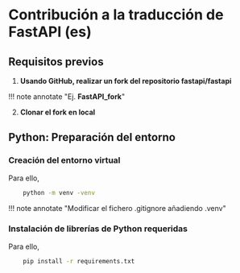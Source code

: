 # **Contribución a la traducción de FastAPI (es)**

## Requisitos previos

1. **Usando GitHub, realizar un fork del repositorio fastapi/fastapi**

!!! note annotate "Ej. **FastAPI_fork**"

2. **Clonar el fork en local**


## Python: Preparación del entorno

### Creación del entorno virtual

Para ello, 

```sh
    python -m venv -venv
```

!!! note annotate "Modificar el fichero .gitignore añadiendo .venv"

### Instalación de librerías de Python requeridas

Para ello, 

```sh
    pip install -r requirements.txt
```